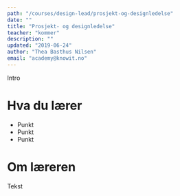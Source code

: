 ```yaml
---
path: "/courses/design-lead/prosjekt-og-designledelse"
date: ""
title: "Prosjekt- og designledelse"
teacher: "kommer"
description: ""
updated: "2019-06-24"
author: "Thea Basthus Nilsen"
email: "academy@knowit.no"
---
```


Intro

# Hva du lærer

- Punkt
- Punkt
- Punkt

# Om læreren

Tekst
